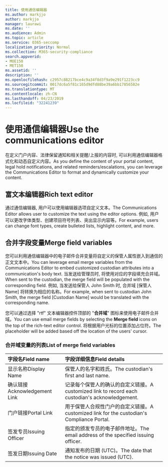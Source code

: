 ```yaml
---
title: 使用通信编辑器
ms.author: markjjo
author: markjjo
manager: laurawi
ms.date: ''
ms.audience: Admin
ms.topic: article
ms.service: O365-seccomp
localization_priority: Normal
ms.collection: M365-security-compliance
search.appverid:
- MOE150
- MET150
ms.assetid: ''
description: ''
ms.openlocfilehash: c2957c88217bce4c9a34f8d3f9a9e291f1223cc9
ms.sourcegitcommit: 0017dc6a5f81c165d9dfd88be39a6bb17856582e
ms.translationtype: MT
ms.contentlocale: zh-CN
ms.lasthandoff: 04/23/2019
ms.locfileid: "32241239"
---
```

# <a name="use-the-communications-editor"></a><span data-ttu-id="65b3d-102">使用通信编辑器</span><span class="sxs-lookup"><span data-stu-id="65b3d-102">Use the communications editor</span></span>

<span data-ttu-id="65b3d-103">在定义门户内容、法律保留通知和相关提醒/上报的内容时, 可以利用通信编辑器格式化和动态自定义内容。</span><span class="sxs-lookup"><span data-stu-id="65b3d-103">As you define the content of your portal content, legal hold notifications, and related reminders/escalations, you can leverage the Communications Editor to format and dynamically customize your content.</span></span>

## <a name="rich-text-editor"></a><span data-ttu-id="65b3d-104">富文本编辑器</span><span class="sxs-lookup"><span data-stu-id="65b3d-104">Rich text editor</span></span> 

<span data-ttu-id="65b3d-105">通过通信编辑器, 用户可以使用编辑器选项自定义文本。</span><span class="sxs-lookup"><span data-stu-id="65b3d-105">The Communications Editor allows user to customize the text using the editor options.</span></span> <span data-ttu-id="65b3d-106">例如, 用户可以更改字体类型、创建项目符号列表、突出显示内容等。</span><span class="sxs-lookup"><span data-stu-id="65b3d-106">For example, users can change font types, create bulleted lists, highlight content, and more.</span></span> 

## <a name="merge-field-variables"></a><span data-ttu-id="65b3d-107">合并字段变量</span><span class="sxs-lookup"><span data-stu-id="65b3d-107">Merge field variables</span></span>

<span data-ttu-id="65b3d-108">您可以利用通信编辑器中的电子邮件合并变量将自定义的保管人属性嵌入到通信的正文文本中。</span><span class="sxs-lookup"><span data-stu-id="65b3d-108">You can leverage email merge variables from the Communications Editor to embed customized custodian attributes into a communication's body text.</span></span> <span data-ttu-id="65b3d-109">当发送给管理员时, 将使用对应的字段填充合并域。</span><span class="sxs-lookup"><span data-stu-id="65b3d-109">When sent to the custodian, the merge field will be populated with the corresponding field.</span></span> <span data-ttu-id="65b3d-110">例如, 当发送给保管人 John Smith 时, 合并域 [保管人 Name] 将转换为相应的名称。</span><span class="sxs-lookup"><span data-stu-id="65b3d-110">For example, when sent to custodian John Smith, the merge field [Custodian Name] would be translated with the corresponding name.</span></span> 

<span data-ttu-id="65b3d-111">您可以通过选择 "rtf" 文本编辑器控件顶部的 "**合并域**" 图标来使用电子邮件合并域。</span><span class="sxs-lookup"><span data-stu-id="65b3d-111">You can use email merge fields by selecting the **Merge field** icons on the top of the rich-text editor control.</span></span> <span data-ttu-id="65b3d-112">将根据用户光标的位置添加占位符。</span><span class="sxs-lookup"><span data-stu-id="65b3d-112">The placeholder will be added based off the location of the users' cursor.</span></span> 

### <a name="list-of-merge-field-variables"></a><span data-ttu-id="65b3d-113">合并域变量的列表</span><span class="sxs-lookup"><span data-stu-id="65b3d-113">List of merge field variables</span></span>

| <span data-ttu-id="65b3d-114">字段名</span><span class="sxs-lookup"><span data-stu-id="65b3d-114">Field name</span></span>                  | <span data-ttu-id="65b3d-115">字段详细信息</span><span class="sxs-lookup"><span data-stu-id="65b3d-115">Field details</span></span> | 
| :------------------- | :------------------- |
| <span data-ttu-id="65b3d-116">显示名称</span><span class="sxs-lookup"><span data-stu-id="65b3d-116">Display Name</span></span>  | <span data-ttu-id="65b3d-117">保管人的名字和姓氏。</span><span class="sxs-lookup"><span data-stu-id="65b3d-117">The custodian's first and last name.</span></span> | 
| <span data-ttu-id="65b3d-118">确认链接</span><span class="sxs-lookup"><span data-stu-id="65b3d-118">Acknowledgement Link</span></span> | <span data-ttu-id="65b3d-119">记录每个保管人的确认的自定义链接。</span><span class="sxs-lookup"><span data-stu-id="65b3d-119">A customized link to record each custodian's acknowledgement.</span></span>|                 |
| <span data-ttu-id="65b3d-120">门户链接</span><span class="sxs-lookup"><span data-stu-id="65b3d-120">Portal Link</span></span>     | <span data-ttu-id="65b3d-121">用于保管人合规性门户的自定义链接。</span><span class="sxs-lookup"><span data-stu-id="65b3d-121">A customized link for the custodian's Compliance Portal.</span></span>|                |
| <span data-ttu-id="65b3d-122">签发专员</span><span class="sxs-lookup"><span data-stu-id="65b3d-122">Issuing Officer</span></span>                   | <span data-ttu-id="65b3d-123">指定的颁发专员的电子邮件地址。</span><span class="sxs-lookup"><span data-stu-id="65b3d-123">The email address of the specified issuing officer.</span></span>|                   |
| <span data-ttu-id="65b3d-124">签发日期</span><span class="sxs-lookup"><span data-stu-id="65b3d-124">Issuing Date</span></span>                   | <span data-ttu-id="65b3d-125">通知发布的日期 (UTC)。</span><span class="sxs-lookup"><span data-stu-id="65b3d-125">The date that the notice was issued (UTC).</span></span>              |